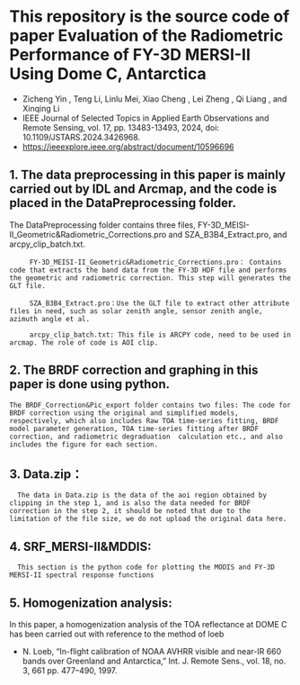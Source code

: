 # This repository is the source code of paper Evaluation of the Radiometric Performance of FY-3D MERSI-II Using Dome C, Antarctica
   - Zicheng Yin , Teng Li, Linlu Mei, Xiao Cheng , Lei Zheng , Qi Liang , and Xinqing Li 
   - IEEE Journal of Selected Topics in Applied Earth Observations and Remote Sensing, vol. 17, pp. 13483-13493, 2024, doi: 10.1109/JSTARS.2024.3426968.
   - https://ieeexplore.ieee.org/abstract/document/10596696


## 1. The data preprocessing in this paper is mainly carried out by IDL and Arcmap, and the code is placed in the DataPreprocessing folder.

   The DataPreprocessing folder contains three files, FY-3D_MEISI-II_Geometric&Radiometric_Corrections.pro and SZA_B3B4_Extract.pro, and arcpy_clip_batch.txt.
   
         FY-3D_MEISI-II_Geometric&Radiometric_Corrections.pro： Contains code that extracts the band data from the FY-3D HDF file and performs the geometric and radiometric correction. This step will generates the GLT file.
                  
         SZA_B3B4_Extract.pro：Use the GLT file to extract other attribute files in need, such as solar zenith angle, sensor zenith angle, azimuth angle et al.
   
         arcpy_clip_batch.txt: This file is ARCPY code, need to be used in arcmap. The role of code is AOI clip.

## 2. The BRDF correction and graphing in this paper is done using python.

    The BRDF_Correction&Pic_export folder contains two files: The code for BRDF correction using the original and simplified models, respectively, which also includes Raw TOA time-series fitting, BRDF model parameter generation, TOA time-series fitting after BRDF correction, and radiometric degraduation  calculation etc., and also includes the figure for each section.
    

## 3. Data.zip：
      The data in Data.zip is the data of the aoi region obtained by clipping in the step 1, and is also the data needed for BRDF correction in the step 2, it should be noted that due to the limitation of the file size, we do not upload the original data here.

## 4. SRF_MERSI-II&MDDIS: 
      This section is the python code for plotting the MODIS and FY-3D MERSI-II spectral response functions
      
## 5. Homogenization analysis: 
In this paper, a homogenization analysis of the TOA reflectance at DOME C has been carried out with reference to the method of loeb
   - N. Loeb, “In-flight calibration of NOAA AVHRR visible and near-IR 660 bands over Greenland and Antarctica,” Int. J. Remote Sens., vol. 18, no. 3, 661 pp. 477–490, 1997.
      
      
 
